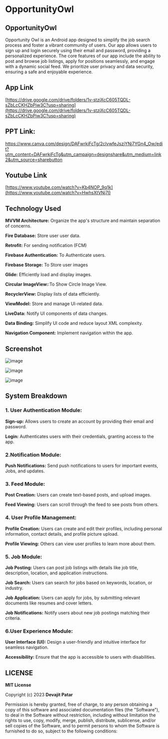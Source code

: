 # OpportunityOwl
##  OpportunityOwl
Opportunity Owl is an Android app designed to simplify the job search process and foster a vibrant community of users. 
Our app allows users to sign up and login securely using their email and password, providing a personalized experience. 
The core features of our app include the ability to post and browse job listings, apply for positions seamlessly, and engage with a dynamic social feed. 
We prioritize user privacy and data security, ensuring a safe and enjoyable experience. 

## App Link
[https://drive.google.com/drive/folders/1v-stzjXcC605TQDL-sZbLcCKHZbPiw3C?usp=sharing](https://drive.google.com/drive/folders/1v-stzjXcC605TQDL-sZbLcCKHZbPiw3C?usp=sharing)

## PPT Link:
https://www.canva.com/design/DAFwrkiFcTg/2clvwfeJszjYNj7YGn4_Ow/edit?utm_content=DAFwrkiFcTg&utm_campaign=designshare&utm_medium=link2&utm_source=sharebutton

## Youtube Link
[https://www.youtube.com/watch?v=Kb4NOP_9q1k](https://www.youtube.com/watch?v=HwhsXtVNj7I)
## Technology Used
**MVVM Architecture:** Organize the app's structure and maintain separation of concerns.

**Fire Database:** Store user user data.

**Retrofit:** For sending notification (FCM) 

**Firebase Authentication:** To Authenticate users.

**Firebase Storage:** To Store user images 

**Glide:** Efficiently load and display images.

**Circular ImageView:**:To Show Circle Image View.

**RecyclerView:** Display lists of data efficiently.

**ViewModel:** Store and manage UI-related data.

**LiveData:** Notify UI components of data changes.

**Data Binding:** Simplify UI code and reduce layout XML complexity.

**Navigation Component:** Implement navigation within the app.

## Screenshot
![image](https://github.com/DevP-ai/OpportunityOwl/assets/107491760/0f3acf22-6162-43c3-a27f-e8a68e7e2cf3)


![image](https://github.com/DevP-ai/OpportunityOwl/assets/107491760/dbe6c6cc-db1e-4c62-b079-fbb8ab35b9e5)


![image](https://github.com/DevP-ai/OpportunityOwl/assets/107491760/9a58ec7c-1b86-4dc8-b6ec-82bc5093b6d7)




## System Breakdown
###  1. User Authentication Module:
**Sign-up:** Allows users to create an account by providing their email and password.

**Login:** Authenticates users with their credentials, granting access to the app.


### 2.Notification Module:
**Push Notifications:** Send push notifications to users for important events, Jobs, and updates.

### 3. Feed Module:
**Post Creation:** Users can create text-based posts, and upload images.

**Feed Viewing:** Users can scroll through the feed to see posts from others.

### 4. User Profile Management:
**Profile Creation:** Users can create and edit their profiles, including personal information, contact details, and profile picture upload.

**Profile Viewing:** Others can view user profiles to learn more about them.

### 5. Job Module:
**Job Posting:** Users can post job listings with details like job title, description, location, and application instructions.

**Job Search:** Users can search for jobs based on keywords, location, or industry.

**Job Application:** Users can apply for jobs, by submitting relevant documents like resumes and cover letters.

**Job Notifications:** Notify users about new job postings matching their criteria.

### 6.User Experience Module:
**User Interface (UI):** Design a user-friendly and intuitive interface for seamless navigation.

**Accessibility:** Ensure that the app is accessible to users with disabilities.


## LICENSE

**MIT License**

Copyright (c) 2023 **Devajit Patar**

Permission is hereby granted, free of charge, to any person obtaining a copy
of this software and associated documentation files (the "Software"), to deal
in the Software without restriction, including without limitation the rights
to use, copy, modify, merge, publish, distribute, sublicense, and/or sell
copies of the Software, and to permit persons to whom the Software is
furnished to do so, subject to the following conditions:

